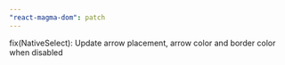```yaml
---
"react-magma-dom": patch
---
```


fix(NativeSelect): Update arrow placement, arrow color and border color when disabled
